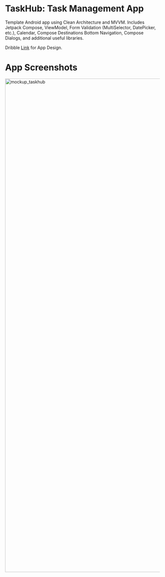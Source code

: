 # TaskHub: Task Management App
Template Android app using Clean Architecture and MVVM. Includes Jetpack Compose, ViewModel, Form Validation (MultiSelector, DatePicker, etc.), Calendar, Compose Destinations Bottom Navigation, Compose Dialogs, and additional useful libraries.

Dribble [Link](https://dribbble.com/shots/20767519-Task-Management-App-iOS-Android-UI) for App Design.
# App Screenshots    
<img width="1600" alt="mockup_taskhub" src="https://github.com/ahmedbenhouria/taskhub-android/assets/76657810/a1adeadb-dfe9-4c33-ab68-d485802cf4ad">
